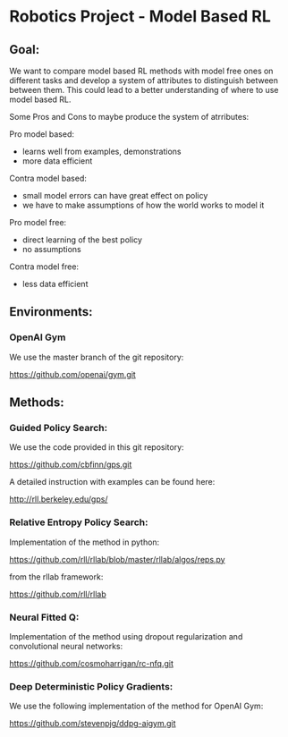 # Robotics Project - Model Based RL

## Goal:

We want to compare model based RL methods with model free ones on different tasks and develop a system of 
attributes to distinguish between between them. This could lead to a better understanding of where to use model
based RL.

Some Pros and Cons to maybe produce the system of atrributes:


Pro model based:

* learns well from examples, demonstrations
* more data efficient


Contra model based:

* small model errors can have great effect on policy
* we have to make assumptions of how the world works to model it


Pro model free:

* direct learning of the best policy
* no assumptions


Contra model free:

* less data efficient


## Environments:


### OpenAI Gym

We use the master branch of the git repository:

https://github.com/openai/gym.git


## Methods:


### Guided Policy Search:

We use the code provided in this git repository:

https://github.com/cbfinn/gps.git

A detailed instruction with examples can be found here:

http://rll.berkeley.edu/gps/


### Relative Entropy Policy Search:

Implementation of the method in python:

https://github.com/rll/rllab/blob/master/rllab/algos/reps.py

from the rllab framework:

https://github.com/rll/rllab


### Neural Fitted Q:

Implementation of the method using dropout regularization and convolutional neural networks:

https://github.com/cosmoharrigan/rc-nfq.git


### Deep Deterministic Policy Gradients:

We use the following implementation of the method for OpenAI Gym:

https://github.com/stevenpjg/ddpg-aigym.git
